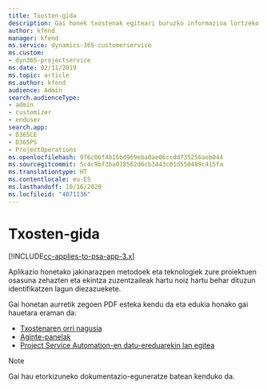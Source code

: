 ```yaml
---
title: Txosten-gida
description: Gai honek txostenak egiteari buruzko informazioa lortzeko estekak eskaintzen ditu.
author: kfend
manager: kfend
ms.service: dynamics-365-customerservice
ms.custom:
- dyn365-projectservice
ms.date: 02/11/2019
ms.topic: article
ms.author: kfend
audience: Admin
search.audienceType:
- admin
- customizer
- enduser
search.app:
- D365CE
- D365PS
- ProjectOperations
ms.openlocfilehash: 976c06f4b16bd969eba0ae06ccdd735256aeb044
ms.sourcegitcommit: 5c4c9bf3ba018562d6cb3443c01d550489c415fa
ms.translationtype: HT
ms.contentlocale: eu-ES
ms.lasthandoff: 10/16/2020
ms.locfileid: "4071136"
---
```

# <a name="reporting-guide"></a>Txosten-gida

[!INCLUDE[cc-applies-to-psa-app-3.x](../../includes/cc-applies-to-psa-app-3x.md)]

Aplikazio honetako jakinarazpen metodoek eta teknologiek zure proiektuen osasuna zehazten eta ekintza zuzentzaileak hartu noiz hartu behar dituzun identifikatzen lagun diezazuekete. 

Gai honetan aurretik zegoen PDF esteka kendu da eta edukia honako gai hauetara eraman da:

- [Txostenaren orri nagusia](../reports-reporting-dynamics-365-project-service.md)
- [Aginte-panelak](../reports-dashboards.md)
- [Project Service Automation-en datu-ereduarekin lan egitea](../reports-working-project-service-data-model.md)

> [!NOTE]
> Gai hau etorkizuneko dokumentazio-eguneratze batean kenduko da. 
